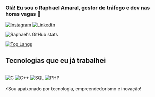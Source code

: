 ### Olá! Eu sou o Raphael Amaral, gestor de tráfego e dev nas horas vagas 🤙
[![Instagram](https://img.shields.io/badge/Instagram-E4405F?style=for-the-badge&logo=instagram&logoColor=white)](https://www.instagram.com/raphael.amaral/)
[![Linkedin](https://img.shields.io/badge/LinkedIn-0077B5?style=for-the-badge&logo=linkedin&logoColor=white)](https://www.linkedin.com/in/raphael-amaral/)

![Raphael's GitHub stats](https://github-readme-stats.vercel.app/api?username=RaphaelLucasAmaral&show_icons=true&theme=dracula)

[![Top Langs](https://github-readme-stats.vercel.app/api/top-langs/?username=RaphaelLucasAmaral&hide_progress=true)](https://github.com/RaphaelLucasAmaral/github-readme-stats)

## Tecnologias que eu já trabalhei
<div style="display: inline_block"><br/>
  <img alt="C" src="https://img.shields.io/badge/C-00599C?style=for-the-badge&logo=c&logoColor=white" />
  <img alt="C++" src="https://img.shields.io/badge/C%2B%2B-00599C?style=for-the-badge&logo=c%2B%2B&logoColor=white" />
  <img alt="SQL" src="https://img.shields.io/badge/PostgreSQL-316192?style=for-the-badge&logo=postgresql&logoColor=white" />
  <img alt="PHP" src="https://img.shields.io/badge/PHP-777BB4?style=for-the-badge&logo=php&logoColor=white" />
</div><br/>
⚡Sou apaixonado por tecnologia, empreendedorismo e inovação! 

<!--
**RaphaelLucasAmaral/RaphaelLucasAmaral** is a ✨ _special_ ✨ repository because its `README.md` (this file) appears on your GitHub profile.

Here are some ideas to get you started:

- 🔭 I’m currently working on ...
- 🌱 I’m currently learning ...
- 👯 I’m looking to collaborate on ...
- 🤔 I’m looking for help with ...
- 💬 Ask me about ...
- 📫 How to reach me: ...
- 😄 Pronouns: ...
- ⚡ Fun fact: ...
-->
